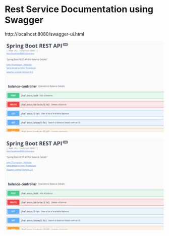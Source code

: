 # Rest Service Documentation using Swagger

http://localhost:8080/swagger-ui.html


![Test Image 1](pkk.png)

![Test Image 2](https://github.com/pradeepjpmc/swagger2/blob/master/springbootswagger/pkk.PNG)


